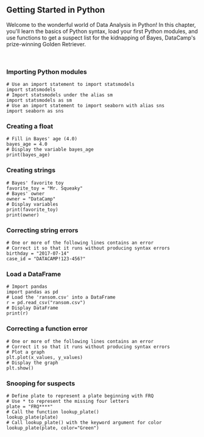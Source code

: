 ## Getting Started in Python

Welcome to the wonderful world of Data Analysis in Python! In this chapter, you'll learn the basics of Python syntax, load your first Python modules, and use functions to get a suspect list for the kidnapping of Bayes, DataCamp's prize-winning Golden Retriever.

<br>

### Importing Python modules

```
# Use an import statement to import statsmodels
import statsmodels
# Import statsmodels under the alias sm
import statsmodels as sm
# Use an import statement to import seaborn with alias sns
import seaborn as sns
```

### Creating a float

```
# Fill in Bayes' age (4.0)
bayes_age = 4.0
# Display the variable bayes_age
print(bayes_age)
```

### Creating strings

```
# Bayes' favorite toy
favorite_toy = "Mr. Squeaky"
# Bayes' owner
owner = "DataCamp"
# Display variables
print(favorite_toy)
print(owner)
```

### Correcting string errors

```
# One or more of the following lines contains an error
# Correct it so that it runs without producing syntax errors
birthday = "2017-07-14"
case_id = "DATACAMP!123-456?"
```

### Load a DataFrame

```
# Import pandas
import pandas as pd
# Load the 'ransom.csv' into a DataFrame
r = pd.read_csv("ransom.csv")
# Display DataFrame
print(r)
```

### Correcting a function error

```
# One or more of the following lines contains an error
# Correct it so that it runs without producing syntax errors
# Plot a graph
plt.plot(x_values, y_values)
# Display the graph
plt.show()
```

### Snooping for suspects

```
# Define plate to represent a plate beginning with FRQ
# Use * to represent the missing four letters
plate = "FRQ****"
# Call the function lookup_plate()
lookup_plate(plate)
# Call lookup_plate() with the keyword argument for color
lookup_plate(plate, color="Green")
```